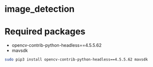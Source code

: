 # image_detection

# Required packages

- opencv-contrib-python-headless==4.5.5.62
- mavsdk

```bash
sudo pip3 install opencv-contrib-python-headless==4.5.5.62 mavsdk
```